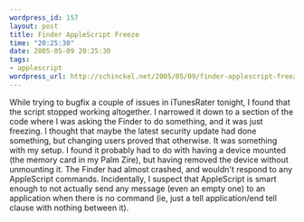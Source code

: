 ```yaml
--- 
wordpress_id: 157
layout: post
title: Finder AppleScript Freeze
time: "20:25:30"
date: 2005-05-09 20:25:30
tags: 
- applescript
wordpress_url: http://schinckel.net/2005/05/09/finder-applescript-freeze/
---
```

While trying to bugfix a couple of issues in iTunesRater tonight, I found that the script stopped working altogether. I narrowed it down to a section of the code where I was asking the Finder to do something, and it was just freezing. I thought that maybe the latest security update had done something, but changing users proved that otherwise. It was something with my setup. I found it probably had to do with having a device mounted (the memory card in my Palm Zire), but having removed the device without unmounting it. The Finder had almost crashed, and wouldn't respond to any AppleScript commands. Incidentally, I suspect that AppleScript is smart enough to not actually send any message (even an empty one) to an application when there is no command (ie, just a tell application/end tell clause with nothing between it). 
